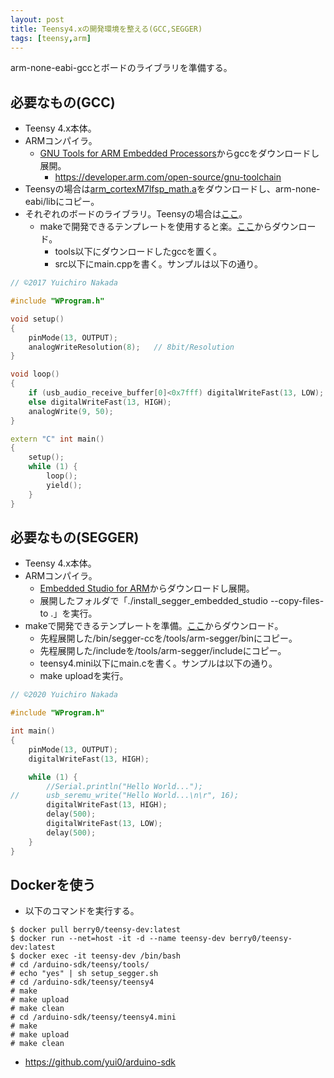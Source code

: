 ```yaml
---
layout: post
title: Teensy4.xの開発環境を整える(GCC,SEGGER)
tags: [teensy,arm]
---
```


arm-none-eabi-gccとボードのライブラリを準備する。

## 必要なもの(GCC)

- Teensy 4.x本体。
- ARMコンパイラ。
  - [GNU Tools for ARM Embedded Processors](https://developer.arm.com/open-source/gnu-toolchain/gnu-rm/downloads)からgccをダウンロードし展開。
    - https://developer.arm.com/open-source/gnu-toolchain
- Teensyの場合は[arm_cortexM7lfsp_math.a](https://github.com/ARM-software/CMSIS/tree/master/CMSIS/Lib/GCC)をダウンロードし、arm-none-eabi/libにコピー。
- それぞれのボードのライブラリ。Teensyの場合は[ここ](https://github.com/PaulStoffregen/cores/tree/master/teensy4)。
  - makeで開発できるテンプレートを使用すると楽。[ここ](https://github.com/yui0/arduino-sdk)からダウンロード。
    - tools以下にダウンロードしたgccを置く。
    - src以下にmain.cppを書く。サンプルは以下の通り。

```main.cpp
// ©2017 Yuichiro Nakada

#include "WProgram.h"

void setup()
{
	pinMode(13, OUTPUT);
	analogWriteResolution(8);	// 8bit/Resolution
}

void loop()
{
	if (usb_audio_receive_buffer[0]<0x7fff) digitalWriteFast(13, LOW);
	else digitalWriteFast(13, HIGH);
	analogWrite(9, 50);
}

extern "C" int main()
{
	setup();
	while (1) {
		loop();
		yield();
	}
}
```

## 必要なもの(SEGGER)

- Teensy 4.x本体。
- ARMコンパイラ。
  - [Embedded Studio for ARM](https://www.segger.com/downloads/embedded-studio)からダウンロードし展開。
  - 展開したフォルダで「./install_segger_embedded_studio --copy-files-to .」を実行。
- makeで開発できるテンプレートを準備。[ここ](https://github.com/yui0/arduino-sdk)からダウンロード。
  - 先程展開した/bin/segger-ccを/tools/arm-segger/binにコピー。
  - 先程展開した/includeを/tools/arm-segger/includeにコピー。
  - teensy4.mini以下にmain.cを書く。サンプルは以下の通り。
  - make uploadを実行。

```main.c
// ©2020 Yuichiro Nakada

#include "WProgram.h"

int main()
{
	pinMode(13, OUTPUT);
	digitalWriteFast(13, HIGH);

	while (1) {
		//Serial.println("Hello World...");
//		usb_seremu_write("Hello World...\n\r", 16);
		digitalWriteFast(13, HIGH);
		delay(500);
		digitalWriteFast(13, LOW);
		delay(500);
	}
}
```

## Dockerを使う

- 以下のコマンドを実行する。
```
$ docker pull berry0/teensy-dev:latest
$ docker run --net=host -it -d --name teensy-dev berry0/teensy-dev:latest
$ docker exec -it teensy-dev /bin/bash
# cd /arduino-sdk/teensy/tools/
# echo "yes" | sh setup_segger.sh
# cd /arduino-sdk/teensy/teensy4
# make
# make upload
# make clean
# cd /arduino-sdk/teensy/teensy4.mini
# make
# make upload
# make clean
```

- https://github.com/yui0/arduino-sdk

